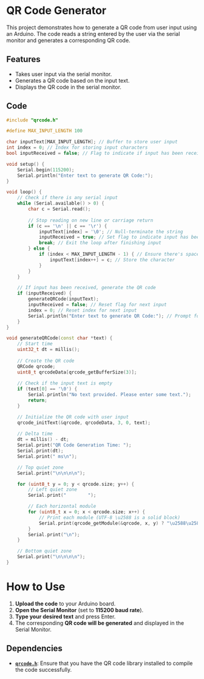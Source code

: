 # QR Code Generator

This project demonstrates how to generate a QR code from user input using an Arduino. The code reads a string entered by the user via the serial monitor and generates a corresponding QR code.

## Features

- Takes user input via the serial monitor.
- Generates a QR code based on the input text.
- Displays the QR code in the serial monitor.

## Code

```cpp
#include "qrcode.h"

#define MAX_INPUT_LENGTH 100

char inputText[MAX_INPUT_LENGTH]; // Buffer to store user input
int index = 0; // Index for storing input characters
bool inputReceived = false; // Flag to indicate if input has been received

void setup() {
    Serial.begin(115200);
    Serial.println("Enter text to generate QR Code:");
}

void loop() {
    // Check if there is any serial input
    while (Serial.available() > 0) {
        char c = Serial.read();
        
        // Stop reading on new line or carriage return
        if (c == '\n' || c == '\r') {
            inputText[index] = '\0'; // Null-terminate the string
            inputReceived = true; // Set flag to indicate input has been received
            break; // Exit the loop after finishing input
        } else {
            if (index < MAX_INPUT_LENGTH - 1) { // Ensure there's space in the buffer
                inputText[index++] = c; // Store the character
            }
        }
    }

    // If input has been received, generate the QR code
    if (inputReceived) {
        generateQRCode(inputText);
        inputReceived = false; // Reset flag for next input
        index = 0; // Reset index for next input
        Serial.println("Enter text to generate QR Code:"); // Prompt for new input
    }
}

void generateQRCode(const char *text) {
    // Start time
    uint32_t dt = millis();
  
    // Create the QR code
    QRCode qrcode;
    uint8_t qrcodeData[qrcode_getBufferSize(3)];
    
    // Check if the input text is empty
    if (text[0] == '\0') {
        Serial.println("No text provided. Please enter some text.");
        return;
    }

    // Initialize the QR code with user input
    qrcode_initText(&qrcode, qrcodeData, 3, 0, text);
  
    // Delta time
    dt = millis() - dt;
    Serial.print("QR Code Generation Time: ");
    Serial.print(dt);
    Serial.print(" ms\n");

    // Top quiet zone
    Serial.print("\n\n\n\n");

    for (uint8_t y = 0; y < qrcode.size; y++) {
        // Left quiet zone
        Serial.print("        ");

        // Each horizontal module
        for (uint8_t x = 0; x < qrcode.size; x++) {
            // Print each module (UTF-8 \u2588 is a solid block)
            Serial.print(qrcode_getModule(&qrcode, x, y) ? "\u2588\u2588" : "  ");
        }
        Serial.print("\n");
    }

    // Bottom quiet zone
    Serial.print("\n\n\n\n");
}
```

# How to Use

1. **Upload the code** to your Arduino board.
2. **Open the Serial Monitor** (set to **115200 baud rate**).
3. **Type your desired text** and press Enter.
4. The corresponding **QR code will be generated** and displayed in the Serial Monitor.

## Dependencies

- **[`qrcode.h`](https://github.com/ricmoo/QRCode)**: Ensure that you have the QR code library installed to compile the code successfully.




